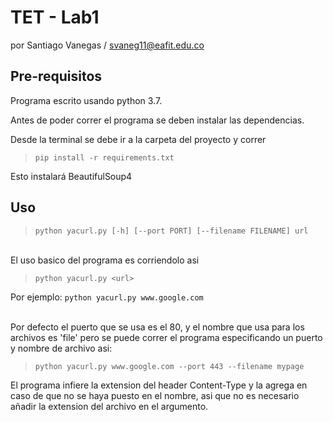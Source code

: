 # TET - Lab1
por Santiago Vanegas / svaneg11@eafit.edu.co

## Pre-requisitos
Programa escrito usando python 3.7.

Antes de poder correr el programa se deben instalar las dependencias.

Desde la terminal se debe ir a la carpeta del proyecto y correr

> `pip install -r requirements.txt`

Esto instalará BeautifulSoup4


## Uso
> `python yacurl.py [-h] [--port PORT] [--filename FILENAME] url`

\
El uso basico del programa es corriendolo asi

> `python yacurl.py <url>`

Por ejemplo: `python yacurl.py www.google.com`

\
Por defecto el puerto que se usa es el 80, y el nombre que usa para los archivos es 'file'
pero se puede correr el programa especificando un puerto y nombre de archivo asi:

> `python yacurl.py www.google.com --port 443 --filename mypage`


El programa infiere la extension del header Content-Type y la agrega en caso de que
no se haya puesto en el nombre, asi que no es necesario añadir la extension del archivo en el argumento.



